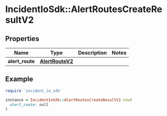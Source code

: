 # IncidentIoSdk::AlertRoutesCreateResultV2

## Properties

| Name | Type | Description | Notes |
| ---- | ---- | ----------- | ----- |
| **alert_route** | [**AlertRouteV2**](AlertRouteV2.md) |  |  |

## Example

```ruby
require 'incident_io_sdk'

instance = IncidentIoSdk::AlertRoutesCreateResultV2.new(
  alert_route: null
)
```

